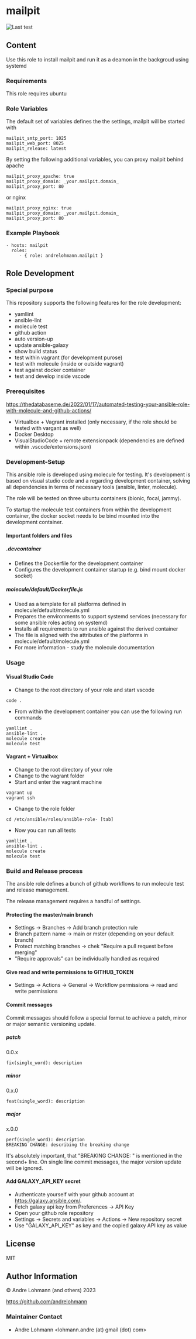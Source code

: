 # mailpit

![Last test](https://github.com/andrelohmann/ansible-role-mailpit/actions/workflows/test.yml/badge.svg)

## Content

Use this role to install mailpit and run it as a deamon in the backgroud using systemd

### Requirements

This role requires ubuntu

### Role Variables

The default set of variables defines the the settings, mailpit will be started with

    mailpit_smtp_port: 1025
    mailpit_web_port: 8025
    mailpit_release: latest

By setting the following additional variables, you can proxy mailpit behind apache

    mailpit_proxy_apache: true
    mailpit_proxy_domain: _your.mailpit.domain_
    mailpit_proxy_port: 80

or nginx

    mailpit_proxy_nginx: true
    mailpit_proxy_domain: _your.mailpit.domain_
    mailpit_proxy_port: 80    

### Example Playbook

    - hosts: mailpit
      roles:
         - { role: andrelohmann.mailpit }

## Role Development

### Special purpose

This repository supports the following features for the role development:

 * yamllint
 * ansible-lint
 * molecule test
 * github action
 * auto version-up
 * update ansible-galaxy
 * show build status
 * test within vagrant (for development purose)
 * test with molecule (inside or outside vagrant)
 * test against docker container
 * test and develop inside vscode

### Prerequisites

https://thedatabaseme.de/2022/01/17/automated-testing-your-ansible-role-with-molecule-and-github-actions/

 * Virtualbox + Vagrant installed (only necessary, if the role should be tested with vargant as well)
 * Docker Desktop
 * VisualStudioCode + remote extensionpack (dependencies are defined within .vscode/extensions.json)

### Development-Setup

This ansible role is developed using molecule for testing. It's development is based on visual studio code and a regarding development container, solving all dependencies in terms of necessary tools (ansible, linter, molecule).

The role will be tested on three ubuntu containers (bionic, focal, jammy).

To startup the molecule test containers from within the development container, the docker socket needs to be bind mounted into the development container.

#### Important folders and files

##### .devcontainer

 * Defines the Dockerfile for the development container
 * Configures the development container startup (e.g. bind mount docker socket)

##### molecule/default/Dockerfile.js

 * Used as a template for all platforms defined in molecule/default/molecule.yml
 * Prepares the environments to support systemd services (necessary for some ansible roles acting on systemd)
 * Installs all requirements to run ansible against the derived container
 * The file is aligned with the attributes of the platforms in molecule/default/molecule.yml
 * For more information - study the molecule documentation

### Usage

#### Visual Studio Code

 * Change to the root directory of your role and start vscode

```
code .
```

 * From within the development container you can use the following run commands

```
yamllint .
ansible-lint .
molecule create
molecule test
```

#### Vagrant + Virtualbox

 * Change to the root directory of your role
 * Change to the vagrant folder
 * Start and enter the vagrant machine

```
vagrant up
vagrant ssh
```

 * Change to the role folder

```
cd /etc/ansible/roles/ansible-role- [tab]
```

 * Now you can run all tests

```
yamllint .
ansible-lint .
molecule create
molecule test
```

### Build and Release process

The ansible role defines a bunch of github workflows to run molecule test and release management.

The release management requires a handful of settings.

#### Protecting the master/main branch

 * Settings -> Branches -> Add branch protection rule
 * Branch pattern name -> main or mster (depending on your default branch)
 * Protect matching branches -> chek "Require a pull request before merging"
 * "Require approvals" can be individually handled as required

#### Give read and write permissions to GITHUB_TOKEN

 * Settings -> Actions -> General -> Workflow permissions -> read and write permissions

#### Commit messages

Commit messages should follow a special format to achieve a patch, minor or major semantic versioning update.

##### patch

0.0.x

```
fix(single_word): description
```

##### minor

0.x.0

```
feat(single_word): description
```

##### major

x.0.0

```
perf(single_word): description
BREAKING CHANGE: describing the breaking change
```

It's absolutely important, that "BREAKING CHANGE: " is mentioned in the second+ line. On single line commit messages, the major version update will be ignored.

#### Add GALAXY_API_KEY secret

 * Authenticate yourself with your github account at https://galaxy.ansible.com/.
 * Fetch galaxy api key from Preferences -> API Key
 * Open your github role repository
 * Settings -> Secrets and variables -> Actions -> New repository secret
 * Use "GALAXY_API_KEY" as key and the copied galaxy API key as value

## License

MIT

## Author Information

&copy; Andre Lohmann (and others) 2023

https://github.com/andrelohmann

### Maintainer Contact

 * Andre Lohmann
  <lohmann.andre (at) gmail (dot) com>
